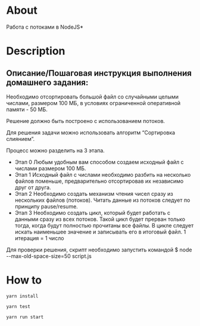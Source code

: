 # About

Работа с потоками в NodeJS*

# Description


## Описание/Пошаговая инструкция выполнения домашнего задания:

Необходимо отсортировать большой файл со случайными целыми числами, размером 100 МБ, в условиях ограниченной оперативной памяти - 50 МБ. 

Решение должно быть построено с использованием потоков. 

Для решения задачи можно использовать алгоритм “Сортировка слиянием”. 

Процесс можно разделить на 3 этапа. 
- Этап 0 Любым удобным вам способом создаем исходный файл с числами размером 100 МБ. 
- Этап 1 Исходный файл с числами необходимо разбить на несколько файлов поменьше, предварительно отсортировав их независимо друг от друга. 
- Этап 2 Необходимо создать механизм чтения чисел сразу из нескольких файлов (потоков). Читать данные из потоков следует по принципу pause/resume. 
- Этап 3 Необходимо создать цикл, который будет работать с данными сразу из всех потоков. Такой цикл будет прерван только тогда, когда будут полностью прочитаны все файлы. В цикле следует искать наименьшее значение и записывать его в итоговый файл. 1 итерация = 1 число 

Для проверки решения, скрипт необходимо запустить командой $ node --max-old-space-size=50 script.js


# How to

```
yarn install
```

```
yarn test
```

```
yarn run start
```